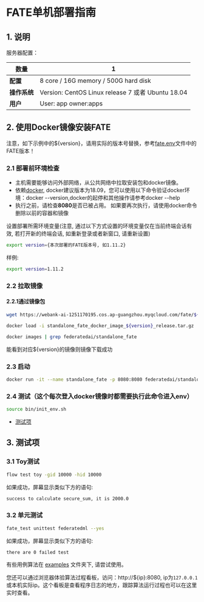 # FATE单机部署指南

## 1. 说明

服务器配置：

| **数量**     | 1                                    |
| ------------ | ------------------------------------ |
| **配置**     | 8 core / 16G memory / 500G hard disk |
| **操作系统** | Version: CentOS Linux release 7 或者 Ubuntu 18.04     |
| **用户**     | User: app owner:apps                 |

## 2. 使用Docker镜像安装FATE

注意，如下示例中的${version}，请用实际的版本号替换，参考[fate.env](../../fate.env)文件中的FATE版本！

### 2.1 部署前环境检查

- 主机需要能够访问外部网络，从公共网络中拉取安装包和docker镜像。
- 依赖[docker](https://download.docker.com/linux/), docker建议版本为18.09，您可以使用以下命令验证docker环境：docker --version,docker的起停和其他操作请参考docker --help
- 执行之前，请检查**8080**是否已被占用。 如果要再次执行，请使用docker命令删除以前的容器和镜像

设置部署所需环境变量(注意, 通过以下方式设置的环境变量仅在当前终端会话有效, 若打开新的终端会话, 如重新登录或者新窗口, 请重新设置)

```bash
export version={本次部署的FATE版本号, 如1.11.2}
```

样例:

```bash
export version=1.11.2
```

### 2.2 拉取镜像

#### 2.2.1通过镜像包

   ```bash
wget https://webank-ai-1251170195.cos.ap-guangzhou.myqcloud.com/fate/${version}/release/standalone_fate_docker_image_${version}_release.tar.gz

docker load -i standalone_fate_docker_image_${version}_release.tar.gz

docker images | grep federatedai/standalone_fate
   ```

   能看到对应${version}的镜像则镜像下载成功

### 2.3 启动

   ```bash
docker run -it --name standalone_fate -p 8080:8080 federatedai/standalone_fate:${version}
   ```

### 2.4 测试（这个每次登入docker镜像时都需要执行此命令进入env）

   ```bash
source bin/init_env.sh
   ```

   - [测试项](#3-测试项)

## 3. 测试项

### 3.1 Toy测试

   ```bash
flow test toy -gid 10000 -hid 10000
   ```

   如果成功，屏幕显示类似下方的语句:

   ```bash
success to calculate secure_sum, it is 2000.0
   ```

### 3.2 单元测试

   ```bash
fate_test unittest federatedml --yes
   ```

   如果成功，屏幕显示类似下方的语句:

   ```bash
there are 0 failed test
   ```

有些用例算法在 [examples](../../examples/dsl/v2) 文件夹下, 请尝试使用。

您还可以通过浏览器体验算法过程看板，访问：http://${ip}:8080, ip为`127.0.0.1`或本机实际ip。这个看板是查看程序日志的地方，跟踪算法运行过程也可以在这里实时查看。